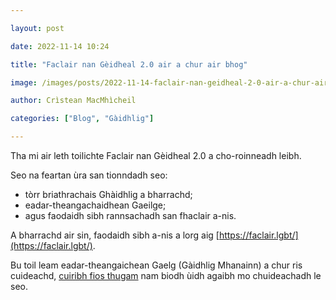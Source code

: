 ```yaml
---

layout: post

date: 2022-11-14 10:24

title: "Faclair nan Gèidheal 2.0 air a chur air bhog"

image: /images/posts/2022-11-14-faclair-nan-geidheal-2-0-air-a-chur-air-bhog.webp

author: Crìstean MacMhìcheil

categories: ["Blog", "Gàidhlig"]

---
```


Tha mi air leth toilichte Faclair nan Gèidheal 2.0 a cho-roinneadh leibh.

Seo na feartan ùra san tionndadh seo:
* tòrr briathrachais Ghàidhlig a bharrachd;
* eadar-theangachaidhean Gaeilge;
* agus faodaidh sibh rannsachadh san fhaclair a-nis.

A bharrachd air sin, faodaidh sibh a-nis a lorg aig [https://faclair.lgbt/](https://faclair.lgbt/).

Bu toil leam eadar-theangaichean Gaelg (Gàidhlig Mhanainn) a chur ris cuideachd, [cuiribh fios thugam](https://mastodon.scot/@angeidheal) nam biodh ùidh agaibh mo chuideachadh le seo.
